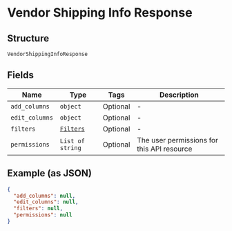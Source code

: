 
# Vendor Shipping Info Response

## Structure

`VendorShippingInfoResponse`

## Fields

| Name | Type | Tags | Description |
|  --- | --- | --- | --- |
| `add_columns` | `object` | Optional | - |
| `edit_columns` | `object` | Optional | - |
| `filters` | [`Filters`](/doc/models/filters.md) | Optional | - |
| `permissions` | `List of string` | Optional | The user permissions for this API resource |

## Example (as JSON)

```json
{
  "add_columns": null,
  "edit_columns": null,
  "filters": null,
  "permissions": null
}
```

